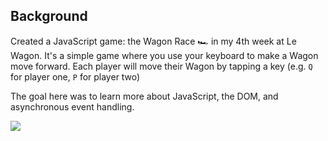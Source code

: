 ## Background 

Created a JavaScript game: the Wagon Race 🏎 in my 4th week at Le Wagon. It's a simple game where you use your keyboard to make a Wagon move forward. Each player will move their Wagon by tapping a key (e.g. `Q` for player one, `P` for player two)

The goal here was to learn more about JavaScript, the DOM, and asynchronous event handling.

![](https://raw.githubusercontent.com/lewagon/fullstack-images/master/frontend/wagon_race.gif)
